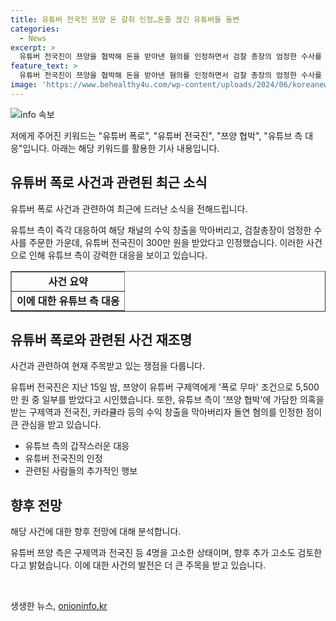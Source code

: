 ```yaml
---
title: 유튜버 전국진 쯔양 돈 갈취 인정…돈줄 끊긴 유튜버들 돌변
categories:
  - News
excerpt: >
  유튜버 전국진이 쯔양을 협박해 돈을 받아낸 혐의를 인정하면서 검찰 총장의 엄정한 수사를 주문했고, 유튜브 측은 수익 창출을 막아 반응했다. 구제역과 전국진, 그리고 카라큘라 등도 이에 공개적으로 반응했는데, 이에 대한 관련된 사항을 알아보기로 했다.
feature_text: >
  유튜버 전국진이 쯔양을 협박해 돈을 받아낸 혐의를 인정하면서 검찰 총장의 엄정한 수사를 주문했고, 유튜브 측은 수익 창출을 막아 반응했다. 구제역과 전국진, 그리고 카라큘라 등도 이에 공개적으로 반응했는데, 이에 대한 관련된 사항을 알아보기로 했다.
image: 'https://www.behealthy4u.com/wp-content/uploads/2024/06/koreanews.jpg'
---
```


<p><img src="https://www.behealthy4u.com/wp-content/uploads/2024/06/koreanews.jpg" alt="info 속보" /></p>

<p>저에게 주어진 키워드는 "유튜버 폭로", "유튜버 전국진", "쯔양 협박", "유튜브 측 대응"입니다. 아래는 해당 키워드를 활용한 기사 내용입니다.</p>

<h2 data-ke-size="size26">유튜버 폭로 사건과 관련된 최근 소식</h2>

<p>유튜버 폭로 사건과 관련하여 최근에 드러난 소식을 전해드립니다.</p>

<p data-ke-size="size16">유튜브 측이 즉각 대응하여 해당 채널의 수익 창출을 막아버리고, 검찰총장이 엄정한 수사를 주문한 가운데, 유튜버 전국진이 300만 원을 받았다고 인정했습니다. 이러한 사건으로 인해 유튜브 측이 강력한 대응을 보이고 있습니다.</p>

<table style="width: 100%;" border="1">
<tbody>
<tr>
<td style="text-align: center; height: 17px;"><strong>사건 요약</strong></td>
</tr>
<tr>
<td style="text-align: center; height: 17px;"><strong>이에 대한 유튜브 측 대응</strong></td>
</tr>
</tbody>
</table>

<h2 data-ke-size="size26">유튜버 폭로와 관련된 사건 재조명</h2>

<p>사건과 관련하여 현재 주목받고 있는 쟁점을 다룹니다.</p>

<p data-ke-size="size16">유튜버 전국진은 지난 15일 밤, 쯔양이 유튜버 구제역에게 '폭로 무마' 조건으로 5,500만 원 중 일부를 받았다고 시인했습니다. 또한, 유튜브 측이 '쯔양 협박'에 가담한 의혹을 받는 구제역과 전국진, 카라큘라 등의 수익 창출을 막아버리자 돌연 혐의를 인정한 점이 큰 관심을 받고 있습니다.</p>

<ul>
<li>유튜브 측의 갑작스러운 대응</li>
<li>유튜버 전국진의 인정</li>
<li>관련된 사람들의 추가적인 행보</li>
</ul>

<h2 data-ke-size="size26">향후 전망</h2>

<p>해당 사건에 대한 향후 전망에 대해 분석합니다.</p>

<p data-ke-size="size16">유튜버 쯔양 측은 구제역과 전국진 등 4명을 고소한 상태이며, 향후 추가 고소도 검토한다고 밝혔습니다. 이에 대한 사건의 발전은 더 큰 주목을 받고 있습니다.</p>

<p data-ke-size="size16">&nbsp;</p>
생생한 뉴스, <a href="https://onioninfo.kr" rel="dofollow">onioninfo.kr</a>


